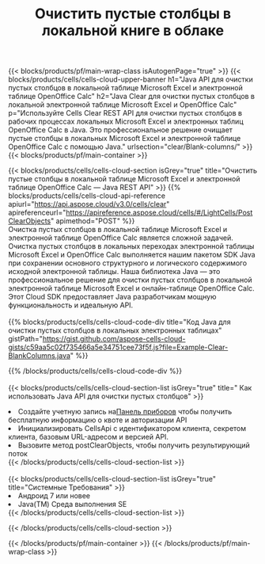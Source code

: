 ﻿---
title:  Очистить пустые столбцы в локальной книге в облаке
description: Облачные API и SDK для очистки пустых столбцов в Microsoft Excel и OpenOffice Calc. Очистите пустые столбцы в локальных электронных таблицах с помощью Cells Cloud API. SDK поддерживает различные языки разработки. Среди них Android, C#, Go, Java, NodeJS, Perl, PHP, Python, Ruby и swift.
url: /ru/java/clear/blank-columns/
---
{{< blocks/products/pf/main-wrap-class isAutogenPage="true" >}}
{{< blocks/products/cells/cells-cloud-upper-banner h1="Java API для очистки пустых столбцов в локальной таблице Microsoft Excel и электронной таблице OpenOffice Calc" h2="Java Clear для очистки пустых столбцов в локальной электронной таблице Microsoft Excel и OpenOffice Calc" p="Используйте Cells Clear REST API для очистки пустых столбцов в рабочих процессах локальных Microsoft Excel и электронных таблиц OpenOffice Calc в Java. Это профессиональное решение очищает пустые столбцы в локальных Microsoft Excel и электронной таблице OpenOffice Calc с помощью Java." urlsection="clear/Blank-columns/" >}}
{{< blocks/products/pf/main-container >}}

{{< blocks/products/cells/cells-cloud-section isGrey="true" title="Очистить пустые столбцы в локальной таблице Microsoft Excel и электронной таблице OpenOffice Calc — Java REST API" >}}
{{% blocks/products/cells/cells-cloud-api-reference apiurl="https://api.aspose.cloud/v3.0/cells/clear" apireferenceurl="https://apireference.aspose.cloud/cells/#/LightCells/PostClearObjects" apimethod="POST" %}}
<br/>
Очистка пустых столбцов в локальной таблице Microsoft Excel и электронной таблице OpenOffice Calc является сложной задачей. Очистка пустых столбцов в локальных переходах электронной таблицы Microsoft Excel и OpenOffice Calc выполняется нашим пакетом SDK Java при сохранении основного структурного и логического содержимого исходной электронной таблицы. Наша библиотека Java — это профессиональное решение для очистки пустых столбцов в локальной электронной таблице Microsoft Excel и онлайн-таблице OpenOffice Calc. Этот Cloud SDK предоставляет Java разработчикам мощную функциональность и идеальную API.
<br/>
<br/>
{{% blocks/products/cells/cells-cloud-code-div title="Код Java для очистки пустых столбцов в локальных электронных таблицах" gistPath="https://gist.github.com/aspose-cells-cloud-gists/c59aa5c02f735466a5e34751cee73f5f.js?file=Example-Clear-BlankColumns.java" %}}
  
{{% /blocks/products/cells/cells-cloud-code-div %}}
<br/>
<br/>
{{< blocks/products/cells/cells-cloud-section-list isGrey="true" title=" Как использовать Java API для очистки пустых столбцов" >}}
<li> Создайте учетную запись на<a href="https://dashboard.aspose.cloud/">Панель приборов</a> чтобы получить бесплатную информацию о квоте и авторизации API</li>
<li>Инициализировать CellsApi с идентификатором клиента, секретом клиента, базовым URL-адресом и версией API.</li>
<li>Вызовите метод postClearObjects, чтобы получить результирующий поток</li>
{{< /blocks/products/cells/cells-cloud-section-list >}}
<br/>
<br/>
{{< blocks/products/cells/cells-cloud-section-list isGrey="true" title="Системные Требования" >}}
<li>Андроид 7 или новее</li>
<li>Java(TM) Среда выполнения SE</li>
{{< /blocks/products/cells/cells-cloud-section-list >}}

{{< /blocks/products/cells/cells-cloud-section >}}

{{< /blocks/products/pf/main-container >}}
{{< /blocks/products/pf/main-wrap-class >}}
